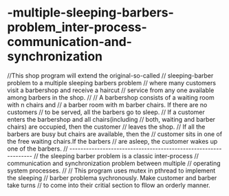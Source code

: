 # -multiple-sleeping-barbers-problem_inter-process-communication-and-synchronization
//This shop program will extend the original-so-called 
// sleeping-barber problem to a multiple sleeping barbers problem
// where many customers visit a barbershop and receive a haircut 
// service from any one available among barbers in the shop.
//
// A barbershop consists of a waiting room with n chairs and 
// a barber room with m barber chairs. If there are no customers 
// to be served, all the barbers go to sleep. 
// If a customer enters the barbershop and all chairs(including 
// both, waiting and barber chairs) are occupied, then the customer
// leaves the shop.
// If all the barbers are busy but chairs are available, then the
// customer sits in one of the free waiting chairs.If the barbers 
// are asleep, the customer wakes up one of the barbers.
// ---------------------------------------------------------------- 
// the sleeping barber problem is a classic inter-process 
// communication and synchronization problem between multiple
// operating system processes. 
// 
// This program uses mutex in pthread to implement the sleeping 
// barber problema sychronously. Make customer and barber take turns
// to come into their critial section to fllow an orderly manner.
